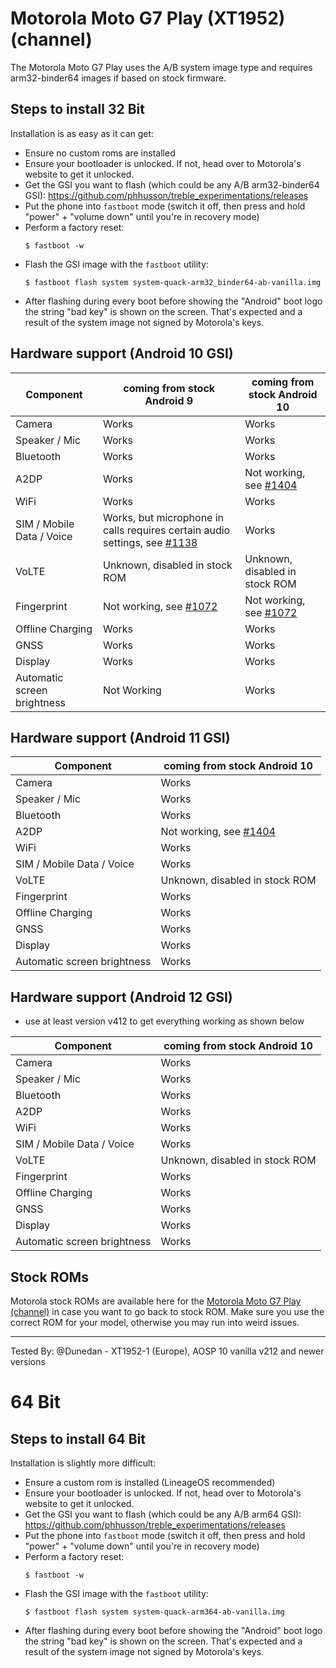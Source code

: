 # Motorola Moto G7 Play (XT1952) (channel)

The Motorola Moto G7 Play uses the A/B system image type and requires arm32-binder64 images if based on stock firmware.

## Steps to install 32 Bit

Installation is as easy as it can get:

* Ensure no custom roms are installed
* Ensure your bootloader is unlocked. If not, head over to Motorola's website to get it unlocked.
* Get the GSI you want to flash (which could be any A/B arm32-binder64 GSI):
  https://github.com/phhusson/treble_experimentations/releases
* Put the phone into `fastboot` mode (switch it off, then press and hold "power" + "volume down"
  until you're in recovery mode)
* Perform a factory reset:
    ```
    $ fastboot -w
    ```
* Flash the GSI image with the `fastboot` utility:
    ```
    $ fastboot flash system system-quack-arm32_binder64-ab-vanilla.img
    ```
* After flashing during every boot before showing the "Android" boot logo the string "bad key" is
  shown on the screen. That's expected and a result of the system image not signed by Motorola's keys.

## Hardware support (Android 10 GSI)

| Component                 | coming from stock Android 9 | coming from stock Android 10 |
|---------------------------|-----------------------------|------------------------------|
| Camera                    | Works                       | Works                        |
| Speaker / Mic             | Works                       | Works                        |
| Bluetooth                 | Works                       | Works                        |
| A2DP                      | Works                       | Not working, see [#1404](https://github.com/phhusson/treble_experimentations/issues/1404) |
| WiFi                      | Works                       | Works                        |
| SIM / Mobile Data / Voice | Works, but microphone in calls requires certain audio settings, see [#1138](https://github.com/phhusson/treble_experimentations/issues/1138) | Works |
| VoLTE                     | Unknown, disabled in stock ROM | Unknown, disabled in stock ROM |
| Fingerprint               | Not working, see [#1072](https://github.com/phhusson/treble_experimentations/issues/1072) |  Not working, see [#1072](https://github.com/phhusson/treble_experimentations/issues/1072) |
| Offline Charging          | Works                       | Works                        |
| GNSS                      | Works                       | Works                        |
| Display                   | Works                       | Works                        |
| Automatic screen brightness | Not Working               | Works                        |


## Hardware support (Android 11 GSI)

| Component                 | coming from stock Android 10 |
|---------------------------|------------------------------|
| Camera                    | Works                        |
| Speaker / Mic             | Works                        |
| Bluetooth                 | Works                        |
| A2DP                      | Not working, see [#1404](https://github.com/phhusson/treble_experimentations/issues/1404) |
| WiFi                      | Works                        |
| SIM / Mobile Data / Voice | Works                        |
| VoLTE                     | Unknown, disabled in stock ROM |
| Fingerprint               | Works                        |
| Offline Charging          | Works                        |
| GNSS                      | Works                        |
| Display                   | Works                        |
| Automatic screen brightness | Works                      |

## Hardware support (Android 12 GSI)

* use at least version v412 to get everything working as shown below

| Component                 | coming from stock Android 10 |
|---------------------------|------------------------------|
| Camera                    | Works                        |
| Speaker / Mic             | Works                        |
| Bluetooth                 | Works                        |
| A2DP                      | Works                        |
| WiFi                      | Works                        |
| SIM / Mobile Data / Voice | Works                        |
| VoLTE                     | Unknown, disabled in stock ROM |
| Fingerprint               | Works                        |
| Offline Charging          | Works                        |
| GNSS                      | Works                        |
| Display                   | Works                        |
| Automatic screen brightness | Works                      |


## Stock ROMs

Motorola stock ROMs are available here for the
[Motorola Moto G7 Play (channel)](https://mirrors.lolinet.com/firmware/moto/channel/official/) in
case you want to go back to stock ROM. Make sure you use the correct ROM for your model, otherwise
you may run into weird issues.

---

Tested By: @Dunedan - XT1952-1 (Europe), AOSP 10 vanilla v212 and newer versions





# 64 Bit

## Steps to install 64 Bit

Installation is slightly more difficult:

* Ensure a custom rom is installed (LineageOS recommended)
* Ensure your bootloader is unlocked. If not, head over to Motorola's website to get it unlocked.
* Get the GSI you want to flash (which could be any A/B arm64 GSI):
  https://github.com/phhusson/treble_experimentations/releases
* Put the phone into `fastboot` mode (switch it off, then press and hold "power" + "volume down"
  until you're in recovery mode)
* Perform a factory reset:
    ```
    $ fastboot -w
    ```
* Flash the GSI image with the `fastboot` utility:
    ```
    $ fastboot flash system system-quack-arm364-ab-vanilla.img
    ```
* After flashing during every boot before showing the "Android" boot logo the string "bad key" is
  shown on the screen. That's expected and a result of the system image not signed by Motorola's keys.
